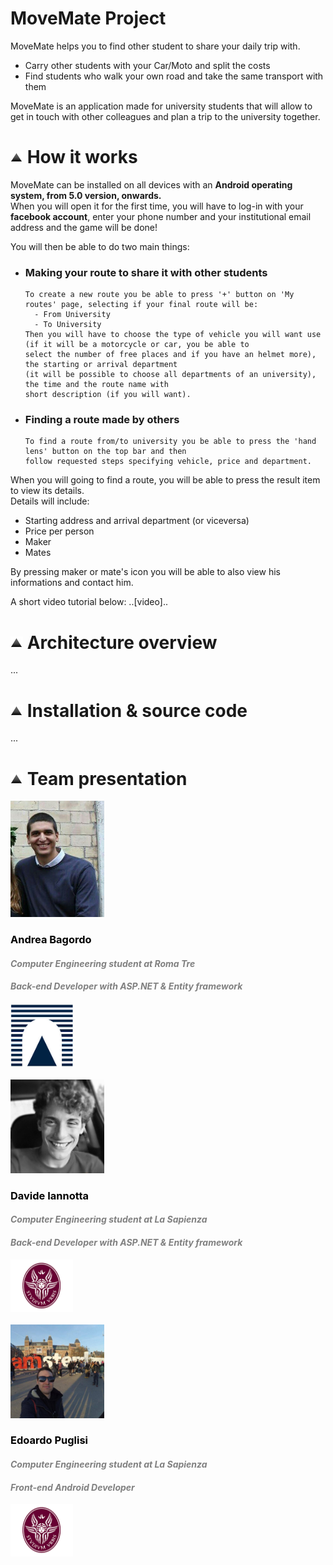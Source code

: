 <h1 id="project"> MoveMate Project </h1>

MoveMate helps you to find other student to share your daily trip with.
* Carry other students with your Car/Moto and split the costs
* Find students who walk your own road and take the same transport with them

MoveMate is an application made for university students that will allow to get in touch with other colleagues and plan a trip to the university together.
 
<h1 id="how-works"><a href="#menu"><img src="vector-icon.png" alt="su" width="20"></a> How it works </h1>

MoveMate can be installed on all devices with an **Android operating system, from 5.0 version, onwards.** <br>
When you will open it for the first time, you will have to log-in with your **facebook account**, enter your phone number and your institutional email address and the game will be done!

You will then be able to do two main things:
* ### Making your route to share it with other students
      To create a new route you be able to press '+' button on 'My routes' page, selecting if your final route will be:
        - From University
        - To University
      Then you will have to choose the type of vehicle you will want use (if it will be a motorcycle or car, you be able to
      select the number of free places and if you have an helmet more), the starting or arrival department 
      (it will be possible to choose all departments of an university), the time and the route name with 
      short description (if you will want).
* ### Finding a route made by others
      To find a route from/to university you be able to press the 'hand lens' button on the top bar and then 
      follow requested steps specifying vehicle, price and department.

When you will going to find a route, you will be able to press the result item to view its details. <br>
Details will include:
* Starting address and arrival department (or viceversa)
* Price per person
* Maker
* Mates

By pressing maker or mate's icon you will be able to also view his informations and contact him.

A short video tutorial below:
..[video]..

<h1 id="arch-view"><a href="#menu"><img src="vector-icon.png" alt="su" width="20"></a> Architecture overview </h1>
...

<h1 id="install-source"><a href="#menu"><img src="vector-icon.png" alt="su" width="20"></a> Installation &amp; source code </h1>
...

<h1 id="team"><a href="#menu"><img src="vector-icon.png" alt="su" width="20"></a> Team presentation </h1>
<section class="site-footer" style="color: gray; text-align: left;">

 <section id="team-items">
 
   <section class="btn">
    <img class="btn" style="margin: 0; padding: 0; border-color: rgba(0, 0, 0,0.2);" src="andr-pic.jpg" alt="su" width="150">
    <section class="btn" style="text-align: left;">
    <h3 style="color: black;">Andrea Bagordo</h3>
    <h4 style="color: gray; font-style: italic;">Computer Engineering student at Roma Tre</h4>
    <h4 style="color: gray; font-style: italic; font-weight: Bold;">Back-end Developer with ASP.NET &amp; Entity framework</h4>
    </section>
    <section class="btn"><img src="logoromatre.png" alt="uni" width="100"></section>
   </section>
   <br>
   <section class="btn">
    <img class="btn" style="margin: 0; padding: 0; border-color: rgba(0, 0, 0,0.2);" src="david-pic.jpg" alt="su" width="150">
    <section class="btn" style="text-align: left;">
    <h3 style="color: black;">Davide Iannotta</h3>
    <h4 style="color: gray; font-style: italic;">Computer Engineering student at La Sapienza</h4>
    <h4 style="color: gray; font-style: italic; font-weight: Bold;">Back-end Developer with ASP.NET &amp; Entity framework</h4>
    </section>
    <section class="btn"><img src="sapienzaicon.jpg" alt="uni" width="100"></section>
   </section>
   <br>
   <section class="btn">
    <img class="btn" style="margin: 0; padding: 0; border-color: rgba(0, 0, 0,0.2);" src="edo-pic.jpg" alt="su" width="150">
    <section class="btn" style="text-align: left;">
    <h3 style="color: black;">Edoardo Puglisi</h3>
    <h4 style="color: gray; font-style: italic;">Computer Engineering student at La Sapienza</h4>
    <h4 style="color: gray; font-style: italic; font-weight: Bold;">Front-end Android Developer</h4>
    </section>
    <section class="btn"><img src="sapienzaicon.jpg" alt="uni" width="100"></section>
   </section>
   
   
 </section>
</section>
